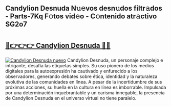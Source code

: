 ## Candylion Desnuda N𝚞𝚎vos desn𝚞dos filtr𝚊dos - Parts-7Kq F𝚘tos vid𝚎o - C𝚘ntenido atr𝚊ctivo SG2o7

# <h2><a href="http://mb1xfyf.tromn.icu/?c=Candylion+Desnuda">🔗👉👉👉 Candylion Desnuda 🔗🔗</a></h2>

[![Candylion Desnuda nuevo](https://i.imgur.com/pEAQMta.gif)](http://mb1xfyf.tromn.icu/?c=Candylion+Desnuda)
Candylion Desnuda, un personaje complejo e intrigante, desafía las etiquetas simples. Su uso pionero de los medios digitales para la autoexpresión ha cautivado y enfurecido a los observadores, generando debates sobre ética, identidad y la naturaleza evolutiva de las comunidades en línea. A pesar de la incertidumbre de sus próximas acciones, su huella en la cultura en línea es imborrable. Impulsada por una determinación inquebrantable y un carisma innegable, la presencia de Candylion Desnuda en el universo virtual no tiene paralelo.
